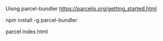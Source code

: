 Uisng parcel-bundler
https://parceljs.org/getting_started.html

npm install -g parcel-bundler

parcel index.html
